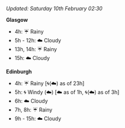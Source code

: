 *Updated: Saturday 10th February 02:30*

**Glasgow**

* 4h: :umbrella: Rainy
* 5h - 12h: :cloud: Cloudy
* 13h, 14h: :umbrella: Rainy
* 15h: :cloud: Cloudy

**Edinburgh**

* 4h: :umbrella: Rainy [:cyclone:(:cloud:) as of 23h]
* 5h: :cyclone: Windy (:cloud:) [:cloud: as of 1h, :cyclone:(:cloud:) as of 3h]
* 6h: :cloud: Cloudy
* 7h, 8h: :umbrella: Rainy
* 9h - 15h: :cloud: Cloudy

